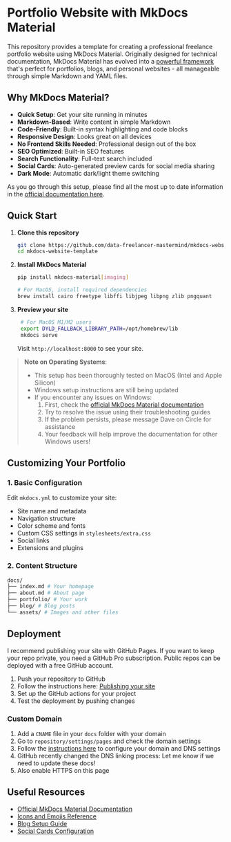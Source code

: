 # Portfolio Website with MkDocs Material

This repository provides a template for creating a professional freelance portfolio website using MkDocs Material. Originally designed for technical documentation, MkDocs Material has evolved into a [powerful framework](https://squidfunk.github.io/mkdocs-material/blog/2024/08/19/how-were-transforming-material-for-mkdocs/) that's perfect for portfolios, blogs, and personal websites - all manageable through simple Markdown and YAML files.

## Why MkDocs Material?

- **Quick Setup**: Get your site running in minutes
- **Markdown-Based**: Write content in simple Markdown
- **Code-Friendly**: Built-in syntax highlighting and code blocks
- **Responsive Design**: Looks great on all devices
- **No Frontend Skills Needed**: Professional design out of the box
- **SEO Optimized**: Built-in SEO features
- **Search Functionality**: Full-text search included
- **Social Cards**: Auto-generated preview cards for social media sharing
- **Dark Mode**: Automatic dark/light theme switching

As you go through this setup, please find all the most up to date information in the [official documentation here](https://squidfunk.github.io/mkdocs-material/getting-started/).

## Quick Start

1. **Clone this repository**
   ```bash
   git clone https://github.com/data-freelancer-mastermind/mkdocs-website-template.git
   cd mkdocs-website-template
   ```

2. **Install MkDocs Material**
   ```bash
   pip install mkdocs-material[imaging]
   
   # For MacOS, install required dependencies
   brew install cairo freetype libffi libjpeg libpng zlib pngquant
   ```

3. **Preview your site**
   ```bash
    # For MacOS M1/M2 users
    export DYLD_FALLBACK_LIBRARY_PATH=/opt/homebrew/lib
    mkdocs serve
   ```
   Visit `http://localhost:8000` to see your site.

> **Note on Operating Systems**: 
> - This setup has been thoroughly tested on MacOS (Intel and Apple Silicon)
> - Windows setup instructions are still being updated
> - If you encounter any issues on Windows:
>   1. First, check the [official MkDocs Material documentation](https://squidfunk.github.io/mkdocs-material/getting-started/)
>   2. Try to resolve the issue using their troubleshooting guides
>   3. If the problem persists, please message Dave on Circle for assistance
>   4. Your feedback will help improve the documentation for other Windows users!

## Customizing Your Portfolio

### 1. Basic Configuration

Edit `mkdocs.yml` to customize your site:

- Site name and metadata
- Navigation structure
- Color scheme and fonts
- Custom CSS settings in `stylesheets/extra.css`
- Social links
- Extensions and plugins

### 2. Content Structure

```bash
docs/
├── index.md # Your homepage
├── about.md # About page
├── portfolio/ # Your work
├── blog/ # Blog posts
└── assets/ # Images and other files
```

## Deployment

I recommend publishing your site with GitHub Pages. If you want to keep your repo private, you need a GitHub Pro subscription. Public repos can be deployed with a free GitHub account.

1. Push your repository to GitHub
2. Follow the instructions here: [Publishing your site](https://squidfunk.github.io/mkdocs-material/publishing-your-site/)
3. Set up the GitHub actions for your project
4. Test the deployment by pushing changes

### Custom Domain



1. Add a `CNAME` file in your `docs` folder with your domain
2. Go to `repository/settings/pages` and check the domain settings
3. Follow the [instructions here](https://docs.github.com/en/pages/configuring-a-custom-domain-for-your-github-pages-site/managing-a-custom-domain-for-your-github-pages-site) to configure your domain and DNS settings
4. GitHub recently changed the DNS linking process: Let me know if we need to update these docs!
5. Also enable HTTPS on this page

## Useful Resources

- [Official MkDocs Material Documentation](https://squidfunk.github.io/mkdocs-material/getting-started/)
- [Icons and Emojis Reference](https://squidfunk.github.io/mkdocs-material/reference/icons-emojis/)
- [Blog Setup Guide](https://squidfunk.github.io/mkdocs-material/blog/)
- [Social Cards Configuration](https://squidfunk.github.io/mkdocs-material/plugins/requirements/image-processing/)
